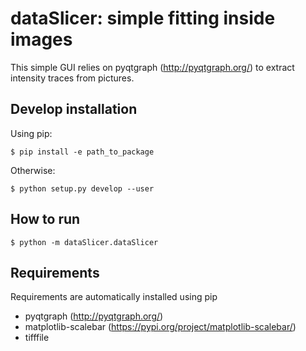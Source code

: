 dataSlicer: simple fitting inside images
========================================

This simple GUI relies on pyqtgraph (http://pyqtgraph.org/) to extract intensity traces from pictures.

Develop installation
--------------------
Using pip:

    $ pip install -e path_to_package

Otherwise:

    $ python setup.py develop --user

How to run
----------
    $ python -m dataSlicer.dataSlicer

Requirements
------------
Requirements are automatically installed using pip

* pyqtgraph (http://pyqtgraph.org/)
* matplotlib-scalebar (https://pypi.org/project/matplotlib-scalebar/)
* tifffile
